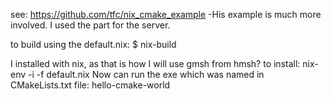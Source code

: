 see: https://github.com/tfc/nix_cmake_example
-His example is much more involved. I used the part for the server.

to build using the default.nix:
$ nix-build 

I installed with nix, as that is how I will use gmsh from hmsh?
to install:
nix-env -i -f default.nix
Now can run the exe which was named in CMakeLists.txt file: hello-cmake-world

